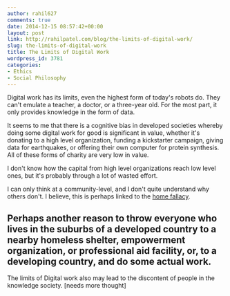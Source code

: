 ```yaml
---
author: rahil627
comments: true
date: 2014-12-15 08:57:42+00:00
layout: post
link: http://rahilpatel.com/blog/the-limits-of-digital-work/
slug: the-limits-of-digital-work
title: The Limits of Digital Work
wordpress_id: 3781
categories:
- Ethics
- Social Philosophy
---
```


Digital work has its limits, even the highest form of today's robots do. They can't emulate a teacher, a doctor, or a three-year old. For the most part, it only provides knowledge in the form of data.

It seems to me that there is a cognitive bias in developed societies whereby doing some digital work for good is significant in value, whether it's donating to a high level organization, funding a kickstarter campaign, giving data for earthquakes, or offering their own computer for protein synthesis. All of these forms of charity are very low in value.

I don't know how the capital from high level organizations reach low level ones, but it's probably through a lot of wasted effort.

I can only think at a community-level, and I don't quite understand why others don't. I believe, this is perhaps linked to the [home fallacy](http://www.rahilpatel.com/blog/the-home-fallacy-or-nomadism-is-normal).

Perhaps another reason to throw everyone who lives in the suburbs of a developed country to a nearby homeless shelter, empowerment organization, or professional aid facility, or, to a developing country, and do some actual work.
--

The limits of Digital work also may lead to the discontent of people in the knowledge society. [needs more thought]
